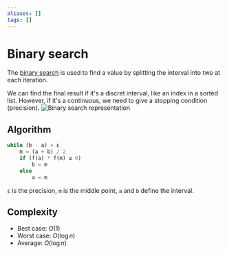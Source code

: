 ```yaml
---
aliases: []
tags: []
---
```


# Binary search

The [binary search](https://wikipedia.org/wiki/binary_search) is used to find a value by splitting the interval into two at each iteration.

We can find the final result if it's a discret interval, like an index in a sorted list. However, if it's a continuous, we need to give a stopping condition (precision).
![Binary search representation](https://upload.wikimedia.org/wikipedia/commons/thumb/6/64/binary_search_into_array_-_example.svg/400px-binary_search_into_array_-_example.svg.png)

## Algorithm

```python
while (b - a) > ε
	m = (a + b) / 2
	if (f(a) * f(m) ≤ 0)
		b = m
	else
		a = m
```
`ε` is the precision, `m` is the middle point, `a` and `b` define the interval.

## Complexity

- Best case: $O(1)$
- Worst case: $O(\log n)$
- Average: $O(\log n)$
